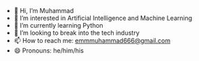 - 👋 Hi, I’m Muhammad
- 👀 I’m interested in Artificial Intelligence and Machine Learning
- 🌱 I’m currently learning Python
- 💞️ I’m looking to break into the tech industry
- 📫 How to reach me: emmmuhammad666@gmail.com
- 😄 Pronouns: he/him/his

<!---
CosmicEmm/CosmicEmm is a ✨ special ✨ repository because its `README.md` (this file) appears on your GitHub profile.
You can click the Preview link to take a look at your changes.
--->
